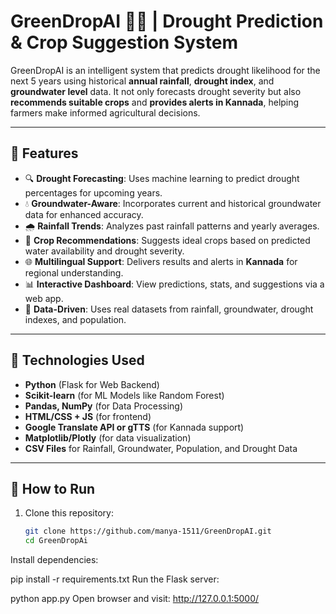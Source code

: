﻿
# GreenDropAI 🌾💧 | Drought Prediction & Crop Suggestion System

GreenDropAI is an intelligent system that predicts drought likelihood for the next 5 years using historical **annual rainfall**, **drought index**, and **groundwater level** data. It not only forecasts drought severity but also **recommends suitable crops** and **provides alerts in Kannada**, helping farmers make informed agricultural decisions.

---

## 🌟 Features

- 🔍 **Drought Forecasting**: Uses machine learning to predict drought percentages for upcoming years.
- 💧 **Groundwater-Aware**: Incorporates current and historical groundwater data for enhanced accuracy.
- 🌧️ **Rainfall Trends**: Analyzes past rainfall patterns and yearly averages.
- 🌾 **Crop Recommendations**: Suggests ideal crops based on predicted water availability and drought severity.
- 🌐 **Multilingual Support**: Delivers results and alerts in **Kannada** for regional understanding.
- 📊 **Interactive Dashboard**: View predictions, stats, and suggestions via a web app.
- 📁 **Data-Driven**: Uses real datasets from rainfall, groundwater, drought indexes, and population.

---

## 🧠 Technologies Used

- **Python** (Flask for Web Backend)
- **Scikit-learn** (for ML Models like Random Forest)
- **Pandas, NumPy** (for Data Processing)
- **HTML/CSS + JS** (for frontend)
- **Google Translate API or gTTS** (for Kannada support)
- **Matplotlib/Plotly** (for data visualization)
- **CSV Files** for Rainfall, Groundwater, Population, and Drought Data

---


## 🚀 How to Run

1. Clone this repository:
   ```bash
   git clone https://github.com/manya-1511/GreenDropAI.git
   cd GreenDropAi
Install dependencies:


pip install -r requirements.txt
Run the Flask server:


python app.py
Open browser and visit: http://127.0.0.1:5000/



